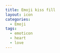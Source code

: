 ```yaml
---
title: Emoji kiss fill
layout: icon
categories:
  - Emoji
tags:
  - emoticon
  - heart
  - love
---
```

